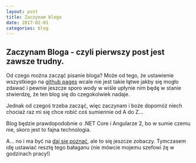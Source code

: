 ```yaml
---
layout: post
title: Zaczynam bloga
date: 2017-02-01
categories: blog
---
```


## Zaczynam Bloga - czyli pierwszy post jest zawsze trudny.

Od czego można zacząć pisanie bloga?
Może od tego, że ustawienie wszystkiego na [github pages](http://pages.github.io) wcale nie jest takie łątwe jakby się mogło zdawać i pewnie jeszcze sporo wody w wiśle upłynie nim będę w stanie stwierdzę, że ten blog się do czegokolwiek nadaje.

Jednak od czegoś trzeba zacząć, więc zaczynam i boże dopomóż niech chociaż raz mi się chce robić coś sumiennie od A do Z...

Blog będzie prawdopodobnie o .NET Core i Angularze 2, bo w sumie czemu nie, skoro jest to fajna technologia.

A... no i ma być na [daj się poznać](http://devstyle.pl/daj-sie-poznac/), ale to się jeszcze zobaczy.
Tymczasem idę ustawiać resztę tego bałaganu (nie mówcie mojemu szefowi żę w godzinach pracy!)